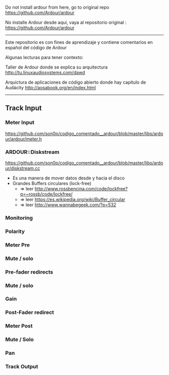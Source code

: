 Do not install ardour from here, go to original repo https://github.com/Ardour/ardour 

No installe Ardour desde aquí, vaya al repositorio original : https://github.com/Ardour/ardour

---

Este repositorio es con fines de aprendizaje y contiene comentarios en español del código de Ardour

Algunas lecturas para tener contexto:

Taller de Ardour donde se explica su arquitectura http://tu.linuxaudiosystems.com/dawd

Arquictura de aplicaciones de código abierto donde hay capítulo de Audácity http://aosabook.org/en/index.html

---
## Track Input
### Meter Input
https://github.com/son0p/codigo_comentado__ardour/blob/master/libs/ardour/ardour/meter.h
### ARDOUR::Diskstream
https://github.com/son0p/codigo_comentado__ardour/blob/master/libs/ardour/diskstream.cc
  * Es una manera de mover datos desde y hacia el disco
  * Grandes Buffers circulares (lock-free) 
    * => leer http://www.rossbencina.com/code/lockfree?q=~rossb/code/lockfree/
    * => leer https://es.wikipedia.org/wiki/Buffer_circular
    * => leer http://www.wannabegeek.com/?p=532
    
### Monitoring
### Polarity
### Meter Pre
### Mute / solo
### Pre-fader redirects
### Mute / solo
### Gain
### Post-Fader redirect
### Meter Post
### Mute / Solo
### Pan
### Track Output
    




